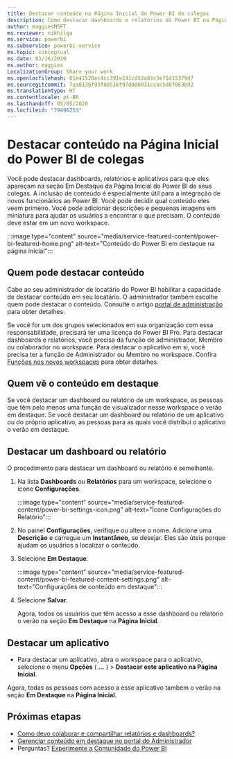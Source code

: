 ```yaml
---
title: Destacar conteúdo na Página Inicial do Power BI de colegas
description: Como destacar dashboards e relatórios do Power BI na Página Inicial do Power BI para colegas em sua organização.
author: maggiesMSFT
ms.reviewer: nikhilga
ms.service: powerbi
ms.subservice: powerbi-service
ms.topic: conceptual
ms.date: 03/16/2020
ms.author: maggies
LocalizationGroup: Share your work
ms.openlocfilehash: 01e41520ec4cc391e241cd53a03c3e71d15379d7
ms.sourcegitcommit: 7aa0136f93f88516f97ddd8031ccac5d07863b92
ms.translationtype: HT
ms.contentlocale: pt-BR
ms.lasthandoff: 05/05/2020
ms.locfileid: "79496253"
---
```

# <a name="feature-content-on-colleagues-power-bi-home-page"></a>Destacar conteúdo na Página Inicial do Power BI de colegas

Você pode destacar dashboards, relatórios e aplicativos para que eles apareçam na seção Em Destaque da Página Inicial do Power BI de seus colegas. A inclusão de conteúdo é especialmente útil para a integração de novos funcionários ao Power BI. Você pode decidir qual conteúdo eles veem primeiro. Você pode adicionar descrições e pequenas imagens em miniatura para ajudar os usuários a encontrar o que precisam. O conteúdo deve estar em um novo workspace.

:::image type="content" source="media/service-featured-content/power-bi-featured-home.png" alt-text="Conteúdo do Power BI em destaque na página inicial":::

## <a name="who-can-feature-content"></a>Quem pode destacar conteúdo

Cabe ao seu administrador de locatário do Power BI habilitar a capacidade de destacar conteúdo em seu locatário. O administrador também escolhe quem pode destacar o conteúdo. Consulte o artigo [portal de administração](../service-admin-portal.md#featured-content) para obter detalhes.

Se você for um dos grupos selecionados em sua organização com essa responsabilidade, precisará ter uma licença do Power BI Pro. Para destacar dashboards e relatórios, você precisa da função de administrador, Membro ou colaborador no workspace. Para destacar o aplicativo em si, você precisa ter a função de Administrador ou Membro no workspace. Confira [Funções nos novos workspaces](../service-new-workspaces.md#roles-in-the-new-workspaces) para obter detalhes.

## <a name="who-sees-featured-content"></a>Quem vê o conteúdo em destaque

Se você destacar um dashboard ou relatório de um workspace, as pessoas que têm pelo menos uma função de visualizador nesse workspace o verão em destaque. Se você destacar um dashboard ou relatório de um aplicativo ou do próprio aplicativo, as pessoas para as quais você distribui o aplicativo o verão em destaque.

## <a name="feature-a-dashboard-or-report"></a>Destacar um dashboard ou relatório

O procedimento para destacar um dashboard ou relatório é semelhante.

1. Na lista **Dashboards** ou **Relatórios** para um workspace, selecione o ícone **Configurações**.

    :::image type="content" source="media/service-featured-content/power-bi-settings-icon.png" alt-text="Ícone Configurações do Relatório":::

2. No painel **Configurações**, verifique ou altere o nome. Adicione uma **Descrição** e carregue um **Instantâneo**, se desejar. Eles são úteis porque ajudam os usuários a localizar o conteúdo.

3. Selecione **Em Destaque**.

    :::image type="content" source="media/service-featured-content/power-bi-featured-content-settings.png" alt-text="Configurações de conteúdo em destaque":::

4. Selecione **Salvar**.

    Agora, todos os usuários que têm acesso a esse dashboard ou relatório o verão na seção **Em Destaque** na **Página Inicial**.

## <a name="feature-an-app"></a>Destacar um aplicativo

- Para destacar um aplicativo, abra o workspace para o aplicativo, selecione o menu **Opções** ( **...** ) > **Destacar este aplicativo na Página Inicial**.

Agora, todas as pessoas com acesso a esse aplicativo também o verão na seção **Em Destaque** na **Página Inicial**.

## <a name="next-steps"></a>Próximas etapas

* [Como devo colaborar e compartilhar relatórios e dashboards?](../service-how-to-collaborate-distribute-dashboards-reports.md)
* [Gerenciar conteúdo em destaque no portal do Administrador](../service-admin-portal.md#manage-featured-content)
* Perguntas? [Experimente a Comunidade do Power BI](https://community.powerbi.com/)

